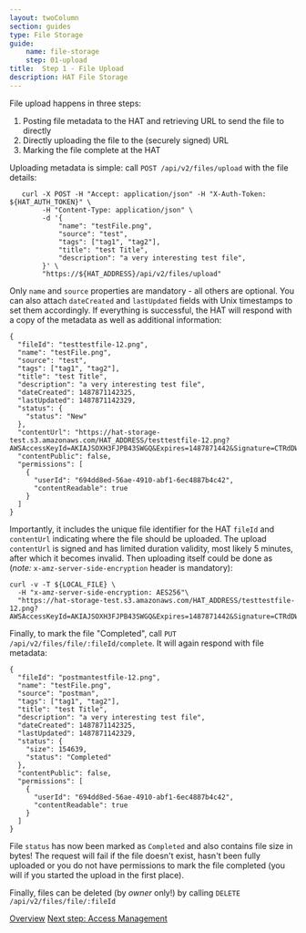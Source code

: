 ```yaml
---
layout: twoColumn
section: guides
type: File Storage
guide: 
    name: file-storage
    step: 01-upload
title:  Step 1 - File Upload
description: HAT File Storage
---
```


File upload happens in three steps:

1. Posting file metadata to the HAT and retrieving URL to send the file to directly
2. Directly uploading the file to the (securely signed) URL
3. Marking the file complete at the HAT

Uploading metadata is simple: call `POST /api/v2/files/upload` with the file details:

```curl
   curl -X POST -H "Accept: application/json" -H "X-Auth-Token: ${HAT_AUTH_TOKEN}" \
    	-H "Content-Type: application/json" \
    	-d '{
			"name": "testFile.png",
			"source": "test",
			"tags": ["tag1", "tag2"],
			"title": "test Title",
			"description": "a very interesting test file",
		}' \
		"https://${HAT_ADDRESS}/api/v2/files/upload"
```

Only `name` and `source` properties are mandatory - all others are optional. You can also attach `dateCreated` and `lastUpdated` fields with Unix timestamps to set them accordingly. If everything is successful, the HAT will respond with a copy of the metadata as well as additional information:

```
{
  "fileId": "testtestfile-12.png",
  "name": "testFile.png",
  "source": "test",
  "tags": ["tag1", "tag2"],
  "title": "test Title",
  "description": "a very interesting test file",
  "dateCreated": 1487871142325,
  "lastUpdated": 1487871142329,
  "status": {
    "status": "New"
  },
  "contentUrl": "https://hat-storage-test.s3.amazonaws.com/HAT_ADDRESS/testtestfile-12.png?AWSAccessKeyId=AKIAJSOXH3FJPB43SWGQ&Expires=1487871442&Signature=CTRdDW8nKBqNcuwK0ssH77zjkec%3D",
  "contentPublic": false,
  "permissions": [
    {
      "userId": "694dd8ed-56ae-4910-abf1-6ec4887b4c42",
      "contentReadable": true
    }
  ]
}
```

Importantly, it includes the unique file identifier for the HAT `fileId` and `contentUrl` indicating where the file should be uploaded. The upload `contentUrl` is signed and has limited duration validity, most likely 5 minutes, after which it becomes invalid. Then uploading itself could be done as (*note:* `x-amz-server-side-encryption` header is mandatory):

```curl
curl -v -T ${LOCAL_FILE} \
  -H "x-amz-server-side-encryption: AES256"\
  "https://hat-storage-test.s3.amazonaws.com/HAT_ADDRESS/testtestfile-12.png?AWSAccessKeyId=AKIAJSOXH3FJPB43SWGQ&Expires=1487871442&Signature=CTRdDW8nKBqNcuwK0ssH77zjkec%3D"
```

Finally, to mark the file "Completed", call `PUT /api/v2/files/file/:fileId/complete`. It will again respond with file metadata:

```
{
  "fileId": "postmantestfile-12.png",
  "name": "testFile.png",
  "source": "postman",
  "tags": ["tag1", "tag2"],
  "title": "test Title",
  "description": "a very interesting test file",
  "dateCreated": 1487871142325,
  "lastUpdated": 1487871142329,
  "status": {
    "size": 154639,
    "status": "Completed"
  },
  "contentPublic": false,
  "permissions": [
    {
      "userId": "694dd8ed-56ae-4910-abf1-6ec4887b4c42",
      "contentReadable": true
    }
  ]
}
```

File `status` has now been marked as `Completed` and also contains file size in bytes! The request will fail if the file doesn't exist, hasn't been fully uploaded or you do not have permissions to mark the file completed (you will if you started the upload in the first place).

Finally, files can be deleted (by *owner* only!) by calling `DELETE /api/v2/files/file/:fileId`

<nav class="pager-nav">
<a href="./">Overview</a>
<a href="02-access-management.html">Next step: Access Management</a>
</nav>